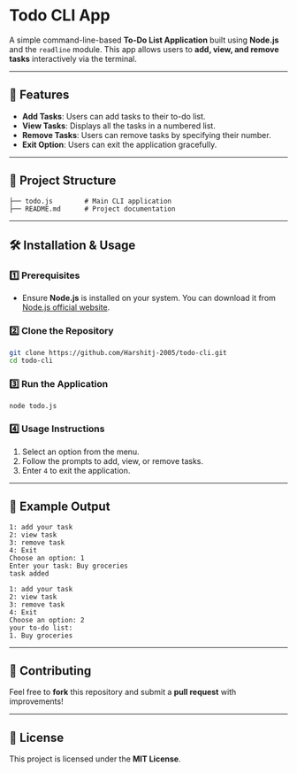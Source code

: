 # Todo CLI App

A simple command-line-based **To-Do List Application** built using **Node.js** and the `readline` module. This app allows users to **add, view, and remove tasks** interactively via the terminal.

---

## 🚀 Features
- **Add Tasks**: Users can add tasks to their to-do list.
- **View Tasks**: Displays all the tasks in a numbered list.
- **Remove Tasks**: Users can remove tasks by specifying their number.
- **Exit Option**: Users can exit the application gracefully.

---

## 📂 Project Structure
```
├── todo.js        # Main CLI application
├── README.md      # Project documentation
```

---

## 🛠️ Installation & Usage

### 1️⃣ Prerequisites
- Ensure **Node.js** is installed on your system. You can download it from [Node.js official website](https://nodejs.org/).

### 2️⃣ Clone the Repository
```sh
git clone https://github.com/Harshitj-2005/todo-cli.git
cd todo-cli
```

### 3️⃣ Run the Application
```sh
node todo.js
```

### 4️⃣ Usage Instructions
1. Select an option from the menu.
2. Follow the prompts to add, view, or remove tasks.
3. Enter `4` to exit the application.

---

## 📌 Example Output
```
1: add your task
2: view task
3: remove task
4: Exit
Choose an option: 1
Enter your task: Buy groceries
task added

1: add your task
2: view task
3: remove task
4: Exit
Choose an option: 2
your to-do list:
1. Buy groceries
```

---

## 🤝 Contributing
Feel free to **fork** this repository and submit a **pull request** with improvements!

---

## 📜 License
This project is licensed under the **MIT License**.

